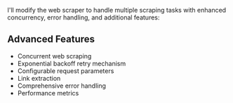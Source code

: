I'll modify the web scraper to handle multiple scraping tasks with enhanced concurrency, error handling, and additional features:
## Advanced Features
- Concurrent web scraping
- Exponential backoff retry mechanism
- Configurable request parameters
- Link extraction
- Comprehensive error handling
- Performance metrics
